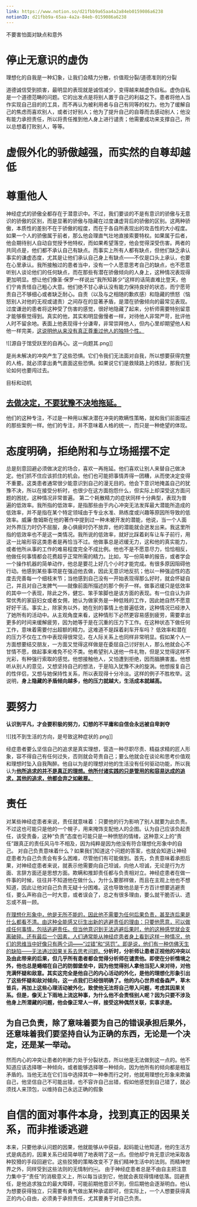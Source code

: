 ```yaml
---
link: https://www.notion.so/d21fbb9a65aa4a2a84eb0159086a6238
notionID: d21fbb9a-65aa-4a2a-84eb-0159086a6238
---
```

不要害怕面对缺点和意外

# 停止无意识的虚伪

理想化的自我是一种幻象，让我们会精力分散，价值观分裂/道德准则的分裂

道德诚信受到损害，最明显的表现就是诚信减少，变得越来越虚伪自私。虚伪自私是一个道德范畴的问题。它的出发点是将别人置于自己的利益之下。患者将他人当作实现自己目的的工具，而不再认为被利用者与自己有同等的权力。他为了缓解自己的焦虑而喜欢别人，或者讨好别人；他为了提升自己的自尊而去感动别人；他没有能力承担责任，所以将责任推到他人身上进行谴责；他需要成功来支撑自己，所以总想着打败别人，等等。
 

# 虚假外化的骄傲越强，而实然的自尊却越低

# **尊重他人**

神经症式的骄傲全都存在于潜意识中。不过，我们要谈的不是有意识的骄傲与无意识的骄傲的区别，而是显著的骄傲与隐藏在过度谦虚背后的骄傲的区别。这两种骄傲，本质性的差别不在于骄傲的程度，而在于各自所表现出的攻击性的大小程度。如果一个人的骄傲属于前者，那么他会理直气壮地直接索要特权。如果属于后者，他会期待别人自动自觉授予他特权，而如果希望落空，他会觉得深受伤害。两者的共同点是，他们都不承认自己有缺点。而事实上所有人都有缺点，但他们缺乏承认事实的谦虚态度，尤其是让他们承认自己身上有缺点——不仅是口头上承认，也要在心里承认。我所接触过的患者当中，没有一个人愿意思考自己的缺点，也不愿意听别人谈论他们的任何缺点，而在那些有潜在骄傲倾向的人身上，这种情况表现得更加明显。想让他们像圣·保罗一样说出“我所知甚少”这样的话简直难比登天，他们宁肯责怪自己粗心大意。他们绝不甘心承认没有能力保持良好的状态，而宁愿苛责自己不够细心或者缺乏耐心。自责（以及与之相随的歉疚感）和隐藏的愤怒（恼怒别人对他的无视或谴责）之间存在的显著矛盾，是潜在骄傲倾向的最常见表现。过度谦逊的患者将这种受了伤害的感觉，很好地隐藏了起来，分析师需要特别留意才能够察觉得到。真实的他，其实和明显傲慢者一样，对待他人非常严苛，批评他人时不留余地。表面上他表现得十分谦卑，非常崇拜他人，但内心里却期望他人和他一样完美，<u>这说明他从来没有真正尊重过他人的独特个性。</u>


![[源自于馆受跃至的自再心。这一向题其.png]]


是尚未解决的冲突产生了这些恐惧。它们令我们无法面对自我，所以想要获得完整的人格，就必须拿出勇气直面这些恐惧。如果说它们是救赎路上的炼狱，那我们无论如何也要闯过去。




目标和动机

## <u>去做决定，不要犹豫不决地拖延。</u>

他们的这种专注，不过是一种用以解决潜在冲突的欺瞒性策略，就和我们前面描述的那些案例一样。他们的专注，并不意味着人格的统一，而只是一种绝望的体现。


# 态度明确，拒绝附和与立场摇摆不定


总是刻意回避必须做决定的场合，喜欢一再拖延。他们喜欢让别人来替自己做决定。他们抓不住应该抓住的机会。他们也可能把事情弄得一团糟，从而使决定变得不重要。这类患者通常很少能意识到自己的漫无目的。他会下意识地掩盖自己的犹豫不决，所以在接受分析时，也很少在这方面抱怨什么，但实际上却深受这方面问题的困扰，这种情况非常普遍。
第二个耗散精力的症状同样十分典型，表现为普遍的低效率。我所指的低效率，是指那些由于内心冲突无法发挥最大潜能所造成的低效率，并不是指在某个特定领域由于专业水准、熟练度或兴趣等原因所导致的低效率。威廉·詹姆斯在他的著作中提到过一种未被开发的潜能，他说，当一个人面对外界压力时仍不屈服，身心俱疲时仍不放弃，他的潜能就会迸发出来。我这里所指的低效率也不是这一类情况。我所说的低效率，就好比踩着刹车让车子前行，用这一比喻形容这类患者是再恰当不过。他做事总是迟缓无力，这和他的真实能力，或者他所从事的工作的难易程度完全不成比例。他也不是不愿意尽力，恰恰相反，他做任何事情都会花费超乎正常所需的精力。比如，写一份简单的报告，或者学会一个操作机器的简单动作，他总是要花上好几个小时才能完成。有很多原因阻碍他行动。他感到某些事项是在强迫他去做，因此无意识地反抗；他以一种强迫性的态度去完善每一个细枝末节；当他感到自己没有一开始表现得那么好时，就会怀疑自己，并且对自己发脾气——就像前面所描述的那个例子一样。做事迟缓只是低效率的其中一个表现，除此之外，健忘、笨手笨脚也是该方面的表现。有一位自认为非常优秀的家庭妇女或者女佣，她认为做家务是一种低贱的工作，因此她自然不愿意好好干活。事实上，除家务以外，她在别的事情上也普遍低效，这种情况已经渗入了她所有的活动中。从主观角度来看，这种情形下必然更容易感到疲劳，需要拿出更多的时间来缓解疲劳，因为她等于是在沉重的压力下工作。在这种状态下做任何工作，意味着需要付出超额的精力。这难道不是踩着刹车开车吗？
低效率和潜在的压力不仅在工作中表现得很常见，在人际关系上也同样非常明显。假如某个人一方面想要结交朋友，一方面又觉得这样做是在委屈自己讨好别人，那么他就会心不甘情不愿，做起事来难免不伦不类。他希望别人送他一件礼物，但是又觉得这样不光彩，有种强行索取的感觉。他想接触他人，又怕遭到拒绝，因而腼腆害羞。他想听从别人的意见，又想坚持自己的想法，于是陷入犹豫不决的旋涡。他想报复自己的性伴侣，又想与她保持性关系，所以表现得十分冷淡。这样的例子不胜枚举。这说明，**身上隐藏的矛盾倾向越多，他的压力就越大，生活成本就越高。**


# **要努力**
**认识到平凡，才会要积极的努力，幻想的不平庸和自信会永远被自卑剥夺**

![[找不到生活的方向，是号致这种症状的.png]]


经症患者要么坚信自己的追求是真实理想，营造一种尽职尽责、精益求精的匠人形象，容不得自己有任何过失，否则就会苛责自己；要么他就会在谈论和思考价值观和理想时坠入自我陶醉。他自以为是的理想对他的生活没有任何驱动功能，所以我认为<b><u>他所追求的并不是真正的理想。他所付诸实践的只是管用的和容易达成的追求，其他的追求，他都会弃之如敝屣。</u></b>

# 责任

对某些神经症患者来说，责任就意味着：只要他的行为影响了别人就要为此负责。不过这也可能只是他的一个幌子，用来掩饰支配他人的企图。认为自己应该负起责任，该受责备，这种“负责”态度也可能只是一种愤怒的情绪，这种意义上的“责任”跟真正的责任风马牛不相及，因为纯粹是因为他没有符合理想化形象中的自己。
对自己负责意味着什么？如果我们知道这个问题的答案，也就会知道让神经症患者为自己负责会有多么困难，尽管他们有可能做到。首先，负责意味着承担后果，对神经症患者来说，就表示他需要向自己坦诚，向他人坦诚，无论是行为方面、言辞方面还是思想方面。欺瞒和推卸责任都与负责相对立。神经症患者在做一件事的时候，往往并不知道他在做什么，为什么要那样做，而且在主观上他也不想知道，因此让他对自己负责无疑十分困难。这也导致他总是千方百计想要逃避责任，要么声称自己一时大意，或者误会了，总之有很多理由，要么就干脆否认、遗忘或不屑一顾。


<u>在理想化形象中，他是无所不能的，因此他不需要为任何后果负责，甚至连后果是什么都看不清。由这种全能感又衍生出新的逃避责任的理由：只要他愿意，可以做成任何事情，包括逃避责任。但当他意识到无法逃避后果时，他的这种感觉就会支离破碎。还有最后一个因素，人们通常能从神经症患者身上看到这样一种情况，他们的思维当中好像只有两个词</u><b><u>——</u></b><u>“过错”和“惩罚”。即是说，他们有一种仿佛天生的缺陷——无法通过因果关系去思考问题。</u><span style="font-family:.PingFangSC-Semibold;"><b>分析时，分析师让患者正视他的冲突以及由此带来的后果，但几乎所有患者都会觉得分析师在谴责他。即使在分析情境之外，他也总是蜷缩在自己的防御堡垒中，因为他觉得别人拿他当犯人来对待，对他充满怀疑和敌意。其实这完全是他自己的内心活动的外化，是他的理想化形象引出了这些怀疑和敌对倾向，这一点我们已经很明确了。他的内心世界戒备森严，草木皆兵，再加上这些心理活动被外化，致使他无法将自己带入问题，考虑其因果关系。但是，像天上下雨地上流这种事，为什么他不会责怪别人呢？因为只要不涉及他身上所潜藏的问题，他会像正常人一样，接受这种偶然关联，实事求是。</b></span>

## 为自己负责，除了意味着要为自己的错误承担后果外，还意味着我们要坚持自认为正确的东西，无论是一个决定，还是某一举动。

然而内心的冲突让患者的判断力处于分裂状态，所以他是无法做到这一点的。他不知道应该选择哪一种倾向，或者能够选择哪一种倾向，因为他所有的倾向都是相互矛盾的。当他无法在它们当中选择其中一种奉而行之时，他就用理想化形象来欺骗自己，他坚信自己不可能出错，也不容许自己出错，假如他感觉到自己错了，就必须找人来顶包，以维持自己永远正确的假象


# 自信的面对事件本身，找到真正的因果关系，而非推诿逃避

本来，只要他承认问题的因果，他就能够从中获益，起码能让他知道，他的生活方式是病态的，因果关系已经简单明了地表明了这一点。但他却宁肯无意识地采取各种狡猾的手段回避它。这些狡猾的策略改变不了我们精神生活中的法则。而精神世界之外，同样受到这些法则的无情制约￼。
由于神经症患者总是不由自主把注意力集中于“责任”的消极意义上，所以每当谈到它，他就会表现得情绪低落。回避责任，是他追求独立的最大障碍，可能前期他意识不到，但后期他会逐渐明白。他认为想要获得独立，只需要有勇气做出某种承诺即可，但实际上，一个人想要获得真正的内心自由，必须勇于承担责任，尤其要勇于对自己负责。